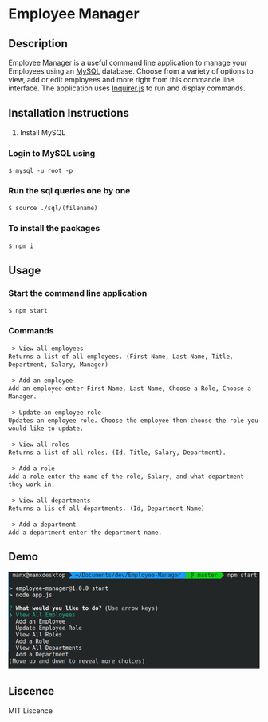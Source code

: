 # Employee Manager

## Description
Employee Manager is a useful command line application to manage your Employees using an [MySQL](https://www.mysql.com/) database. Choose from a variety of options to view, add or edit employees and more right from this commande line interface. The application uses [Inquirer.js](https://www.npmjs.com/package/inquirer) to run and display commands.

## Installation Instructions

1. Install MySQL

### Login to MySQL using 
```
$ mysql -u root -p
```

### Run the sql queries one by one
```
$ source ./sql/(filename)
```

### To install the packages

```
$ npm i 
```

## Usage

### Start the command line application
```
$ npm start
```

### Commands
```
-> View all employees
Returns a list of all employees. (First Name, Last Name, Title, Department, Salary, Manager)

-> Add an employee
Add an employee enter First Name, Last Name, Choose a Role, Choose a Manager.

-> Update an employee role
Updates an employee role. Choose the employee then choose the role you would like to update.

-> View all roles
Returns a list of all roles. (Id, Title, Salary, Department).

-> Add a role
Add a role enter the name of the role, Salary, and what department they work in.

-> View all departments
Returns a lis of all departments. (Id, Department Name)

-> Add a department
Add a department enter the department name.

```

## Demo
![demo picture](https://github.com/jakeadelman/Employee-Manager/blob/master/pictures/employeemanager.png)

## Liscence
MIT Liscence

